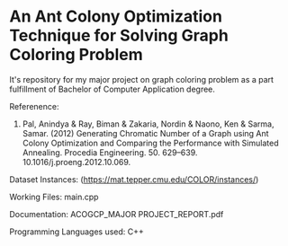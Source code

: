 #	An Ant Colony Optimization Technique for Solving Graph Coloring Problem
It's repository for my major project on graph coloring problem as a part fulfillment of Bachelor of Computer Application degree.

Referenence: 
1. Pal, Anindya & Ray, Biman & Zakaria, Nordin & Naono, Ken & Sarma, Samar. (2012) Generating Chromatic Number of a Graph using Ant Colony Optimization and Comparing the Performance with Simulated Annealing. Procedia Engineering. 50. 629–639. 10.1016/j.proeng.2012.10.069. 

Dataset Instances: (https://mat.tepper.cmu.edu/COLOR/instances/)

Working Files: main.cpp

Documentation: ACOGCP_MAJOR PROJECT_REPORT.pdf

Programming Languages used: C++

